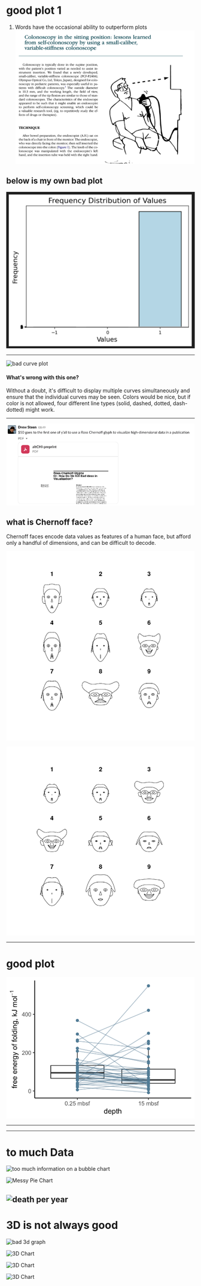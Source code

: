 # good plot 1

1. Words have the occasional ability to outperform plots
![colonoscopy](1234.png)


## below is my own bad plot
![my bad bar plot](123456.png)


---
![bad curve plot](https://www.biostat.wisc.edu/~kbroman/topten_worstgraphs/roeder_fig4.jpg)
#### What's wrong with this one?
Without a doubt, it's difficult to display multiple curves simultaneously and ensure that the individual curves may be seen. Colors would be nice, but if color is not allowed, four different line types (solid, dashed, dotted, dash-dotted) might work.

---
![plot](slack.png)

## what is Chernoff face?
Chernoff faces encode data values as features of a human face, but afford only a handful of dimensions, and can be difficult to decode.


![plot](outpu1t.png)

![plot](output.png)



---

# good plot
![](good_plot.png)


---
---

# to much Data
![too much information on a bubble chart](https://uploads-ssl.webflow.com/61488f4f65be16b5ebbd450b/6216bbbe24466f6c51e69c12_87kXu1UB4eaCyl7vVrrOs0_5yd1aXuNe-HI3fliU-7sLCzYOOB6hDzgQRcQgirS3lingbHROwLEshVy-5R8aNT-GnbtWJhF-fCLqQ7nyHPXcYrpYKStch5HJSzoTD4lLgsf_FWDm.png)

![Messy Pie Chart](https://www.oldstreetsolutions.com/wp-content/uploads/2021/05/Messy-Pie-Chart-1024x712.jpg)

![death per year](https://www.oldstreetsolutions.com/wp-content/uploads/2021/05/Clusterfuck-Chart-1024x653.png)
---

# 3D is not always good
![bad 3d graph](https://uploads-ssl.webflow.com/61488f4f65be16b5ebbd450b/6216bbbf92ee51c3f85f2ebd_x87igA3die1ALqCsHq_vY9fGEhnsPkQMl9sGtMxe8Br9ep2CdPGWTdEgEAfoBCRdfGgDGOJovVay1msABlz6LjLrBn4r61NupkaKq8Kv5K-d6acqs6A0A_QcinAzVlEoXS2UQgKM.png)


![3D Chart](https://www.oldstreetsolutions.com/wp-content/uploads/2021/05/3D-Chart-1024x803.png)




![3D Chart](/home/kkalhor/my_github/Reproducible_Data_Analysis/bad_plot/cc.png)

![3D Chart](/home/kkalhor/my_github/Reproducible_Data_Analysis/bad_plot/good_plot.png)